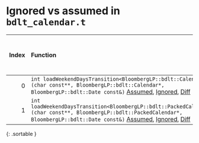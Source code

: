 # Ignored vs assumed in `bdlt_calendar.t`

<script src="../sorttable.js"></script>
|   Index | Function                                                                                                                                                                                                                     |   Difference in number of lines |   Function size difference in bytes |   Number of lines in assumed build | Number of bytes in assumed build   |   Number of lines in ignored build | Number of bytes in ignored build   |
|--------:|:-----------------------------------------------------------------------------------------------------------------------------------------------------------------------------------------------------------------------------|--------------------------------:|------------------------------------:|-----------------------------------:|:-----------------------------------|-----------------------------------:|:-----------------------------------|
|       0 | `int loadWeekendDaysTransition<BloombergLP::bdlt::Calendar>(char const**, BloombergLP::bdlt::Calendar*, BloombergLP::bdlt::Date const&)` [Assumed](0.assume.s.txt), [Ignored](0.none.s.txt), [Diff](0.diff.html)             |                               3 |                                  16 |                                272 | 4,526,992                          |                                256 | 4,526,912                          |
|       1 | `int loadWeekendDaysTransition<BloombergLP::bdlt::PackedCalendar>(char const**, BloombergLP::bdlt::PackedCalendar*, BloombergLP::bdlt::Date const&)` [Assumed](1.assume.s.txt), [Ignored](1.none.s.txt), [Diff](1.diff.html) |                               1 |                                   0 |                                256 | 4,527,728                          |                                256 | 4,527,632                          |
{: .sortable }

